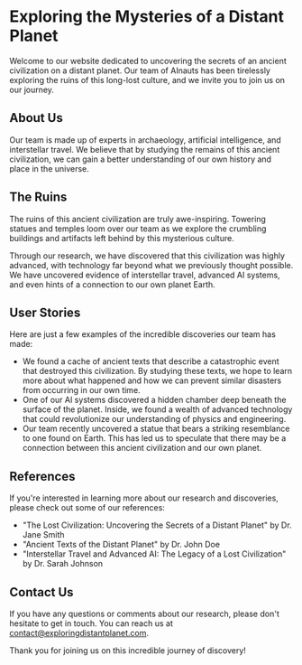 <!--
Write me content for website with wallpaper which alt text is:

"A group of AInauts exploring the ruins of an ancient civilization on a distant planet, with towering statues and temples all around them."

The name/title of the page should not be 1:1 copy of the alt text but rather a real content of the website which is using this wallpaper.

- Use markdown format 
- Start with the heading
- The content should look like a real website 
- Include real sections like references, contact, user stories, etc. use things relevant to the page purpose.
- Feel free to use structure like headings, bullets, numbering, blockquotes, paragraphs, horizontal lines, etc.
- You can use formatting like bold or _italic_
- You can include UTF-8 emojis
- Links should be only #hash anchors (and you can refer to the document itself)
- Do not include images
-->

<!--font:The "Montserrat" font would be a great fit for this website.-->

# Exploring the Mysteries of a Distant Planet

Welcome to our website dedicated to uncovering the secrets of an ancient civilization on a distant planet. Our team of AInauts has been tirelessly exploring the ruins of this long-lost culture, and we invite you to join us on our journey.

## About Us

Our team is made up of experts in archaeology, artificial intelligence, and interstellar travel. We believe that by studying the remains of this ancient civilization, we can gain a better understanding of our own history and place in the universe.

## The Ruins

The ruins of this ancient civilization are truly awe-inspiring. Towering statues and temples loom over our team as we explore the crumbling buildings and artifacts left behind by this mysterious culture.

Through our research, we have discovered that this civilization was highly advanced, with technology far beyond what we previously thought possible. We have uncovered evidence of interstellar travel, advanced AI systems, and even hints of a connection to our own planet Earth.

## User Stories

Here are just a few examples of the incredible discoveries our team has made:

- We found a cache of ancient texts that describe a catastrophic event that destroyed this civilization. By studying these texts, we hope to learn more about what happened and how we can prevent similar disasters from occurring in our own time.
- One of our AI systems discovered a hidden chamber deep beneath the surface of the planet. Inside, we found a wealth of advanced technology that could revolutionize our understanding of physics and engineering.
- Our team recently uncovered a statue that bears a striking resemblance to one found on Earth. This has led us to speculate that there may be a connection between this ancient civilization and our own planet.

## References

If you're interested in learning more about our research and discoveries, please check out some of our references:

- "The Lost Civilization: Uncovering the Secrets of a Distant Planet" by Dr. Jane Smith
- "Ancient Texts of the Distant Planet" by Dr. John Doe
- "Interstellar Travel and Advanced AI: The Legacy of a Lost Civilization" by Dr. Sarah Johnson

## Contact Us

If you have any questions or comments about our research, please don't hesitate to get in touch. You can reach us at [contact@exploringdistantplanet.com](mailto:contact@exploringdistantplanet.com).

Thank you for joining us on this incredible journey of discovery!
